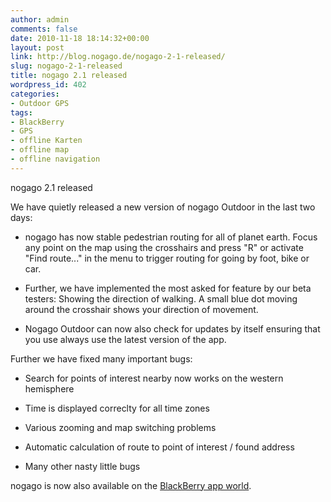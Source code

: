 ```yaml
---
author: admin
comments: false
date: 2010-11-18 18:14:32+00:00
layout: post
link: http://blog.nogago.de/nogago-2-1-released/
slug: nogago-2-1-released
title: nogago 2.1 released
wordpress_id: 402
categories:
- Outdoor GPS
tags:
- BlackBerry
- GPS
- offline Karten
- offline map
- offline navigation
---
```


nogago 2.1 released

We have quietly released a new version of nogago Outdoor in the last two days:



	
  * nogago has now stable pedestrian routing
for all of planet earth. Focus any point on the map using the crosshairs and press "R" or activate "Find route..." in the menu
to trigger routing for going by foot, bike or car.

	
  * Further, we have implemented the most asked for feature by our beta testers: Showing the direction of walking. A small blue dot moving around the crosshair shows your direction of movement.

	
  * Nogago Outdoor can now also check
for updates by itself ensuring that you use always use the latest version of the app.


Further we have fixed many important bugs:

	
  * Search for points of interest nearby now works on the western hemisphere

	
  * Time is displayed correclty for all time zones

	
  * Various zooming and map switching problems

	
  * Automatic calculation of route to point of interest / found address

	
  * Many other nasty little bugs


nogago is now also available on the [BlackBerry app world](https://appworld.blackberry.com/webstore/content/13904).


